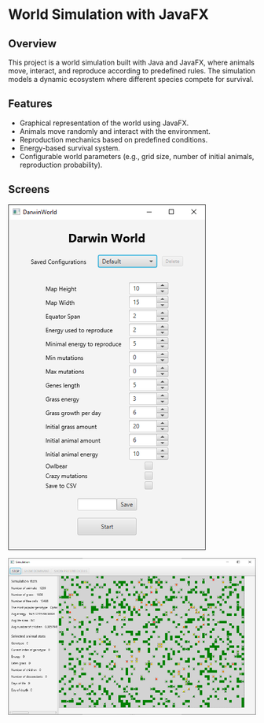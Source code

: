 # World Simulation with JavaFX

## Overview
This project is a world simulation built with Java and JavaFX, where animals move, interact, and reproduce according to predefined rules. The simulation models a dynamic ecosystem where different species compete for survival.

## Features
- Graphical representation of the world using JavaFX.
- Animals move randomly and interact with the environment.
- Reproduction mechanics based on predefined conditions.
- Energy-based survival system.
- Configurable world parameters (e.g., grid size, number of initial animals, reproduction probability).

## Screens

![App menu](https://github.com/czyz-bartosz/DarwinWorld/blob/master/images/menu.PNG)

![Simulation](https://github.com/czyz-bartosz/DarwinWorld/blob/master/images/simulation.PNG)

